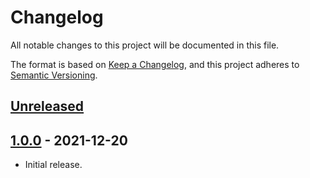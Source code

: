 # Changelog
All notable changes to this project will be documented in this file.

The format is based on [Keep a Changelog](https://keepachangelog.com/en/1.0.0/),
and this project adheres to [Semantic Versioning](https://semver.org/spec/v2.0.0.html).

## [Unreleased]
## [1.0.0] - 2021-12-20
- Initial release.

[Unreleased]: https://github.com/Snazzah/slash-up/compare/v1.0.0...HEAD
[1.0.0]: https://github.com/Snazzah/slash-up/releases/tag/v1.0.0
